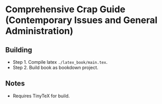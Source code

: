 # Comprehensive Crap Guide (Contemporary Issues and General Administration)

## Building

- Step 1. Compile latex `./latex_book/main.tex`.
- Step 2. Build book as bookdown project.

## Notes

- Requires TinyTeX for build.
